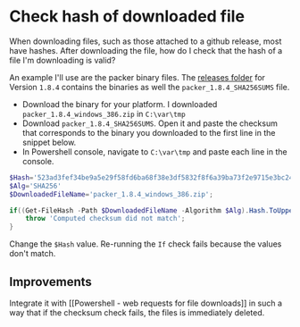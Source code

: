# Check hash of downloaded file

When downloading files, such as those attached to a github release, most have hashes. After downloading the file, how do I check that the hash of a file I'm downloading is valid?

An example I'll use are the packer binary files. The [releases folder](https://releases.hashicorp.com/packer/1.8.4/) for Version `1.8.4` contains the binaries as well the `packer_1.8.4_SHA256SUMS` file.

- Download the binary for your platform. I downloaded `packer_1.8.4_windows_386.zip` in `C:\var\tmp`
- Download `packer_1.8.4_SHA256SUMS`. Open it and paste the checksum that corresponds to the binary you downloaded to the first line in the snippet below.
- In Powershell console, navigate to `C:\var\tmp` and paste each line in the console.

```powershell
$Hash='523ad3fef34be9a5e29f58fd6ba68f38e3df5832f8f6a39ba73f2e9715e3bc24';
$Alg='SHA256'
$DownloadedFileName='packer_1.8.4_windows_386.zip';

if((Get-FileHash -Path $DownloadedFileName -Algorithm $Alg).Hash.ToUpper() -ne $Hash.ToUpper()) { 
    throw 'Computed checksum did not match';
}
```

Change the `$Hash` value. Re-running the `If` check fails because the values don't match.

## Improvements

Integrate it with [[Powershell - web requests for file downloads]] in such a way that if the checksum check fails, the files is immediately deleted.
